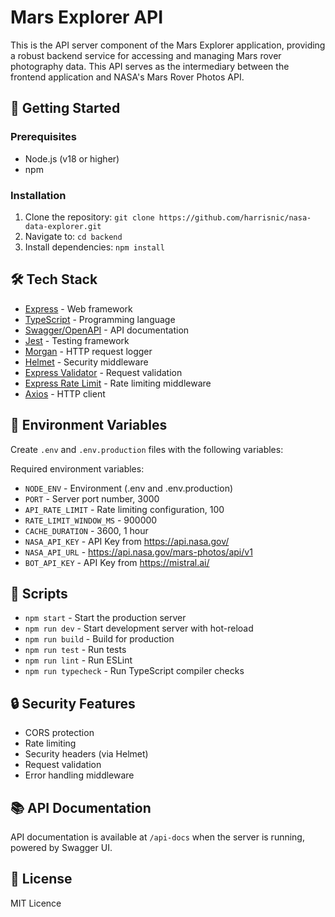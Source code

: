 # Mars Explorer API

This is the API server component of the Mars Explorer application, providing a robust backend service for accessing and managing Mars rover photography data. This API serves as the intermediary between the frontend application and NASA's Mars Rover Photos API.

## 🚀 Getting Started

### Prerequisites

- Node.js (v18 or higher)
- npm

### Installation

1. Clone the repository: `git clone https://github.com/harrisnic/nasa-data-explorer.git`
2. Navigate to: `cd backend`
3. Install dependencies: `npm install`

## 🛠️ Tech Stack

- [Express](https://expressjs.com/) - Web framework
- [TypeScript](https://www.typescriptlang.org/) - Programming language
- [Swagger/OpenAPI](https://swagger.io/) - API documentation
- [Jest](https://jestjs.io/) - Testing framework
- [Morgan](https://github.com/expressjs/morgan) - HTTP request logger
- [Helmet](https://helmetjs.github.io/) - Security middleware
- [Express Validator](https://express-validator.github.io/) - Request validation
- [Express Rate Limit](https://github.com/express-rate-limit/express-rate-limit) - Rate limiting middleware
- [Axios](https://axios-http.com/) - HTTP client

## 🔧 Environment Variables

Create `.env` and `.env.production` files with the following variables:

Required environment variables:
- `NODE_ENV` - Environment (.env and .env.production)
- `PORT` - Server port number, 3000
- `API_RATE_LIMIT` - Rate limiting configuration, 100
- `RATE_LIMIT_WINDOW_MS` - 900000
- `CACHE_DURATION` - 3600, 1 hour
- `NASA_API_KEY` - API Key from https://api.nasa.gov/
- `NASA_API_URL` - https://api.nasa.gov/mars-photos/api/v1
- `BOT_API_KEY` - API Key from https://mistral.ai/

## 📝 Scripts

- `npm start` - Start the production server
- `npm run dev` - Start development server with hot-reload
- `npm run build` - Build for production
- `npm run test` - Run tests
- `npm run lint` - Run ESLint
- `npm run typecheck` - Run TypeScript compiler checks

## 🔒 Security Features

- CORS protection
- Rate limiting
- Security headers (via Helmet)
- Request validation
- Error handling middleware

## 📚 API Documentation

API documentation is available at `/api-docs` when the server is running, powered by Swagger UI.

## 📜 License

MIT Licence
